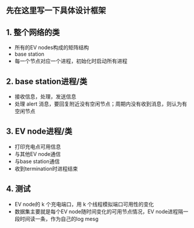 ## 先在这里写一下具体设计框架

## 1. 整个网络的类
* 所有的EV nodes构成的矩阵结构
* base station
* 每一个节点对应一个进程，初始化时启动所有进程

## 2. base station进程/类
* 接收信息，处理，发送信息
* 处理 alert 消息，要回复附近没有空闲节点；周期内没有收到消息，则认为有空闲节点

## 3. EV node进程/类
* 打印充电点可用信息
* 与其他EV node通信
* 与base station通信
* 收到termination时进程结束

## 4. 测试
* EV node的 k 个充电端口，用 k 个线程模拟端口可用性的变化
* 数据集主要就是每个EV node随时间变化的可用节点情况，EV node进程隔一段时间读一条，作为自己的log mesg